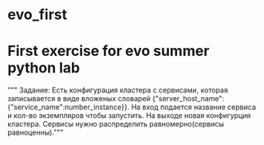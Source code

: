 # evo_first
# First exercise for evo summer python lab
""" Задание: Есть конфигурация кластера с сервисами, которая записывается в виде вложеных словарей {"server_host_name":{"service_name":number_instance}}. На вход подается название сервиса и кол-во экземпляров чтобы запустить. На выходе новая конфигурция кластера. Сервисы нужно распределить равномерно(сервисы равноценны)."""
